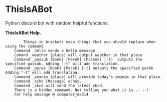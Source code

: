 # ThisIsABot

Python discord bot with random helpful functions. 

**ThisIsABot Help.** 

            Things in brackets mean things that you should replace when using the command
        Command _hello sends a hello message
        Comand _weather [place] will output weather in that place
        Command _passuk [Book] [Perek] [Passuk] [-t]  outputs the specified passuk. Adding "-t" will add translation.
        Command _perek [Book] [Perek] [-t] outputs the specified perek Adding "-t" will add translation.
        Command _zmanim [place] will provide today's zmanim in that place.
        Command _echo [Message] echos.
        Command _xkcd will send the latest xkcd. 
        There is a hidden command. Not telling you what it is... :-)
        For help message @ computerjoe314

         
